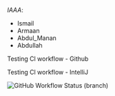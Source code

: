 *IAAA*:
- Ismail 
- Armaan 
- Abdul_Manan 
- Abdullah

Testing Cl workflow - Github

Testing Cl workflow - IntelliJ

![GitHub Workflow Status (branch)](https://img.shields.io/github/actions/workflow/status/ismail5626/iaaa/main.yml?branch=master)

